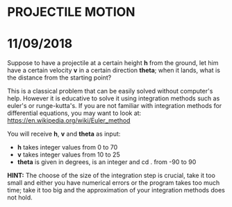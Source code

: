 #                          PROJECTILE MOTION                             
#                             11/09/2018                                    



Suppose to have a projectile at a certain height **h** from the ground,
let him have a certain velocity **v** in a certain direction **theta**; 
when it lands, what is the distance from the starting point?

This is a classical problem that can be easily solved without computer's help.
However it is educative to solve it using integration methods such as euler's or runge-kutta's.
If you are not familiar with integration methods for differential equations, you may want to look at:
https://en.wikipedia.org/wiki/Euler_method


You will receive **h**, **v** and **theta** as input:
* **h** takes integer values from  0 to 70
* **v** takes integer values from 10 to 25
* **theta** is given in degrees, is an integer and cd . from -90 to 90

**HINT:** The choose of the size of the integration step is crucial, take it too small  and 
either you have numerical errors or the program takes too much time; take it too big and the
approximation of your integration methods does not hold.



